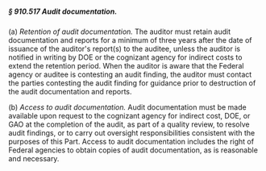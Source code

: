 ##### § 910.517 Audit documentation. #####

(a) *Retention of audit documentation.* The auditor must retain audit documentation and reports for a minimum of three years after the date of issuance of the auditor's report(s) to the auditee, unless the auditor is notified in writing by DOE or the cognizant agency for indirect costs to extend the retention period. When the auditor is aware that the Federal agency or auditee is contesting an audit finding, the auditor must contact the parties contesting the audit finding for guidance prior to destruction of the audit documentation and reports.

(b) *Access to audit documentation.* Audit documentation must be made available upon request to the cognizant agency for indirect cost, DOE, or GAO at the completion of the audit, as part of a quality review, to resolve audit findings, or to carry out oversight responsibilities consistent with the purposes of this Part. Access to audit documentation includes the right of Federal agencies to obtain copies of audit documentation, as is reasonable and necessary.